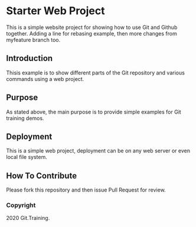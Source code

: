 # Starter Web Project

This is a simple website project for showing how to use Git and Github together. Adding a line for rebasing example, 
then more changes from myfeature branch too.

## Introduction

Thisis example is to show different parts of the Git repository and various commands using a web project.

## Purpose

As stated above, the main purpose is to provide simple examples for Git training demos.

## Deployment

This is a simple web project, deployment can be on any web server or even local file system.

## How To Contribute

Please fork this repository and then issue Pull Request for review.

### Copyright 

2020 Git.Training.